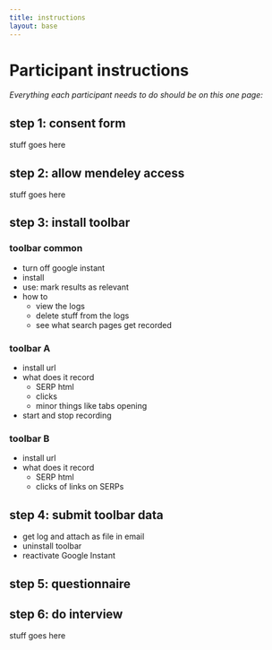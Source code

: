 ```yaml
---
title: instructions
layout: base
---
```


# Participant instructions

*Everything each participant needs to do should be on this one page:*

## step 1: consent form

stuff goes here

## step 2: allow mendeley access

stuff goes here

## step 3: install toolbar

### toolbar common

* turn off google instant
* install
* use: mark results as relevant
* how to
	* view the logs
	* delete stuff from the logs
	* see what search pages get recorded


### toolbar A

* install url
* what does it record
	* SERP html
	* clicks
	* minor things like tabs opening
* start and stop recording

### toolbar B

* install url
* what does it record
	* SERP html
	* clicks of links on SERPs

## step 4: submit toolbar data

* get log and attach as file in email
* uninstall toolbar
* reactivate Google Instant

## step 5: questionnaire

## step 6: do interview

stuff goes here











